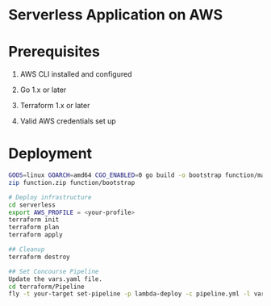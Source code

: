 # Serverless Application on AWS

# Prerequisites
1. AWS CLI installed and configured

2. Go 1.x or later

3. Terraform 1.x or later

4. Valid AWS credentials set up

# Deployment
```bash
GOOS=linux GOARCH=amd64 CGO_ENABLED=0 go build -o bootstrap function/main.go
zip function.zip function/bootstrap

# Deploy infrastructure
cd serverless
export AWS_PROFILE = <your-profile>
terraform init
terraform plan
terraform apply

## Cleanup
terraform destroy

## Set Concourse Pipeline
Update the vars.yaml file.
cd terraform/Pipeline
fly -t your-target set-pipeline -p lambda-deploy -c pipeline.yml -l vars.yml
